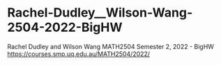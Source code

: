 # Rachel-Dudley__Wilson-Wang-2504-2022-BigHW
Rachel Dudley and Wilson Wang
MATH2504 Semester 2, 2022 - BigHW
https://courses.smp.uq.edu.au/MATH2504/2022/
